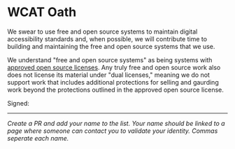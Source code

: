 # WCAT Oath
We swear to use free and open source systems to maintain digital accessibility standards and, when possible, we will contribute time to building and maintaining the free and open source systems that we use. 

We understand "free and open source systems" as being systems with [approved open source licenses](https://opensource.org/licenses/). Any truly free and open source work also does not license its material under "dual licenses," meaning we do not support work that includes additional protections for selling and gaurding work beyond the protections outlined in the approved open source license.

Signed:

---

_Create a PR and add your name to the list. Your name should be linked to a page where someone can contact you to validate your identity. Commas seperate each name._
